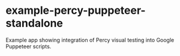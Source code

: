 # example-percy-puppeteer-standalone
Example app showing integration of Percy visual testing into Google Puppeteer scripts.
